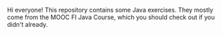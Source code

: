 Hi everyone! This repository contains some Java exercises.
They mostly come from the MOOC FI Java Course, which you should check out if you didn't already.

